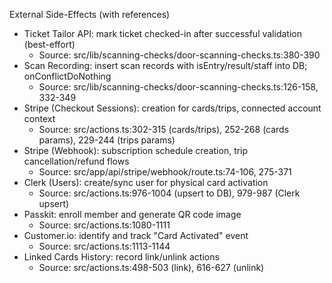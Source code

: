 External Side-Effects (with references)

- Ticket Tailor API: mark ticket checked-in after successful validation (best-effort)
  - Source: src/lib/scanning-checks/door-scanning-checks.ts:380-390
- Scan Recording: insert scan records with isEntry/result/staff into DB; onConflictDoNothing
  - Source: src/lib/scanning-checks/door-scanning-checks.ts:126-158, 332-349
- Stripe (Checkout Sessions): creation for cards/trips, connected account context
  - Source: src/actions.ts:302-315 (cards/trips), 252-268 (cards params), 229-244 (trips params)
- Stripe (Webhook): subscription schedule creation, trip cancellation/refund flows
  - Source: src/app/api/stripe/webhook/route.ts:74-106, 275-371
- Clerk (Users): create/sync user for physical card activation
  - Source: src/actions.ts:976-1004 (upsert to DB), 979-987 (Clerk upsert)
- Passkit: enroll member and generate QR code image
  - Source: src/actions.ts:1080-1111
- Customer.io: identify and track "Card Activated" event
  - Source: src/actions.ts:1113-1144
- Linked Cards History: record link/unlink actions
  - Source: src/actions.ts:498-503 (link), 616-627 (unlink)


